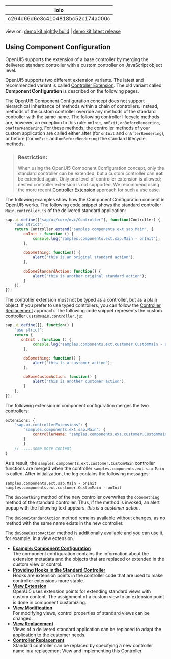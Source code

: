 <!-- loioc264d66d6e3c4104818bc52c174a000c -->

| loio |
| -----|
| c264d66d6e3c4104818bc52c174a000c |

<div id="loio">

view on: [demo kit nightly build](https://sdk.openui5.org/nightly/#/topic/c264d66d6e3c4104818bc52c174a000c) | [demo kit latest release](https://sdk.openui5.org/topic/c264d66d6e3c4104818bc52c174a000c)</div>

## Using Component Configuration

OpenUI5 supports the extension of a base controller by merging the delivered standard controller with a custom controller on JavaScript object level.

OpenUI5 supports two different extension variants. The latest and recommended variant is called [Controller Extension](Using_Controller_Extension_21515f0.md). The old variant called **Component Configuration** is described on the following pages.

The OpenUI5 Component Configuration concept does not support hierarchical inheritance of methods within a chain of controllers. Instead, methods of the custom controller override any methods of the standard controller with the same name. The following controller lifecycle methods are, however, an exception to this rule: `onInit`, `onExit`, `onBeforeRendering`, `onAfterRendering`. For these methods, the controller methods of your custom application are called either after \(for `onInit` and `onAfterRendering`\), or before \(for `onExit` and `onBeforeRendering`\) the standard lifecycle methods.

> ### Restriction:  
> When using the OpenUI5 Component Configuration concept, only the standard controller can be extended, but a custom controller can **not** be extended again. Only one level of controller extension is allowed; nested controller extension is not supported. We recommend using the more recent [Controller Extension](Using_Controller_Extension_21515f0.md) approach for such a use case.

The following examples show how the Component Configuration concept in OpenUI5 works. The following code snippet shows the standard controller `Main.controller.js` of the delivered standard application:

```js
sap.ui.define(["sap/ui/core/mvc/Controller"], function(Controller) {
    "use strict";
    return Controller.extend("samples.components.ext.sap.Main", {
        onInit : function () {
            console.log("samples.components.ext.sap.Main - onInit");
        },

        doSomething: function() {
            alert("this is an original standard action");
        },

        doSomeStandardAction: function() {
            alert("this is another original standard action");
        }
    });
});
```

The controller extension must not be typed as a controller, but as a plain object. If you prefer to use typed controllers, you can follow the [Controller Replacement](Controller_Replacement_b0b14bf.md) approach. The following code snippet represents the custom controller `CustomMain.controller.js`:

```js
sap.ui.define([], function() {
    "use strict";
    return {
       onInit : function () {
            console.log("samples.components.ext.customer.CustomMain - onInit");
        },

        doSomething: function() {
            alert("this is a customer action");
        },

        doSomeCustomAction: function() {
            alert("this is another customer action");
        }
    };
});
```

The following extension in component configuration merges the two controllers:

```js
extensions: {  
    "sap.ui.controllerExtensions": {
        "samples.components.ext.sap.Main": {
            controllerName: "samples.components.ext.customer.CustomMain"
        }
        }
    // .....some more content
}
```

As a result, the `samples.components.ext.customer.CustomMain` controller functions are merged when the controller `samples.components.ext.sap.Main` is called. After initialization, the log contains the following messages:

```
samples.components.ext.sap.Main - onInit
samples.components.ext.customer.CustomMain - onInit
```

The `doSomething` method of the new controller overwrites the `doSomething` method of the standard controller. Thus, if the method is invoked, an alert popup with the following text appears: *this is a customer action*.

The `doSomeStandardAction` method remains available without changes, as no method with the same name exists in the new controller.

The `doSomeCustomAction` method is additionally available and you can use it, for example, in a view extension.

-   **[Example: Component Configuration](Example_Component_Configuration_08608ef.md "The component configuration contains the information about the extension metadata and
        the objects that are replaced or extended in the custom view or control.")**  
The component configuration contains the information about the extension metadata and the objects that are replaced or extended in the custom view or control.
-   **[Providing Hooks in the Standard Controller](Providing_Hooks_in_the_Standard_Controller_8fbf4e7.md "Hooks are extension points in the controller code that are used to make controller
		extensions more stable.")**  
Hooks are extension points in the controller code that are used to make controller extensions more stable.
-   **[View Extension](View_Extension_403c050.md "OpenUI5 uses extension
        points for extending standard views with custom content. The assignment of a custom view to
        an extension point is done in component customizing.")**  
OpenUI5 uses extension points for extending standard views with custom content. The assignment of a custom view to an extension point is done in component customizing.
-   **[View Modification](View_Modification_aa93e1c.md "For modifying views, control properties of standard views can be changed.")**  
For modifying views, control properties of standard views can be changed.
-   **[View Replacement](View_Replacement_98861cf.md "Views of a delivered standard application can be replaced to adapt the application to
		the customer needs.")**  
Views of a delivered standard application can be replaced to adapt the application to the customer needs.
-   **[Controller Replacement](Controller_Replacement_b0b14bf.md "Standard controller can be replaced by specifying a new controller name in a replacement
		View and implementing this Controller.")**  
Standard controller can be replaced by specifying a new controller name in a replacement View and implementing this Controller.

